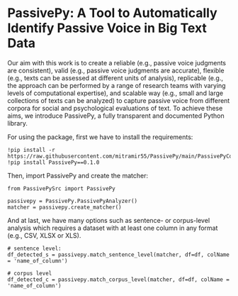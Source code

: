 # PassivePy: A Tool to Automatically Identify Passive Voice in Big Text Data


Our aim with this work is to create a reliable (e.g., passive voice judgments are consistent), valid (e.g., passive voice judgments are accurate), flexible (e.g., texts can be assessed at different units of analysis), replicable (e.g., the approach can be performed by a range of research teams with varying levels of computational expertise), and scalable way (e.g., small and large collections of texts can be analyzed) to capture passive voice from different corpora for social and psychological evaluations of text. To achieve these aims, we introduce PassivePy, a fully transparent and documented Python library.

For using the package, first we have to install the requirements:
```
!pip install -r https://raw.githubusercontent.com/mitramir55/PassivePy/main/PassivePyCode/PassivePySrc/requirements.txt
!pip install PassivePy==0.1.0

```
Then, import PassivePy and create the matcher:

```
from PassivePySrc import PassivePy

passivepy = PassivePy.PassivePyAnalyzer()
matcher = passivepy.create_matcher()
```

And at last, we have many options such as sentence- or corpus-level analysis which requires a dataset with at least one column in any format (e.g., CSV, XLSX or XLS). 

``` 
# sentence level:
df_detected_s = passivepy.match_sentence_level(matcher, df=df, colName = 'name_of_column')

# corpus level
df_detected_c = passivepy.match_corpus_level(matcher, df=df, colName = 'name_of_column')
```


